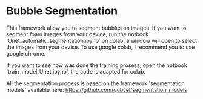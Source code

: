 # Bubble Segmentation

This framework allow you to segment bubbles on images. If you want to segment foam images from your device, run the notbook 'Unet_automatic_segmentation.ipynb' on colab, a window will open to select the images from your devise. To use google colab, I recommend you to use google chrome.

If you want to see how was done the training prosess, open the notbook 'train_model_Unet.ipynb', the code is adapted for colab.

All the segmentation process is based on the framework 'segmentation models' available here:
https://github.com/qubvel/segmentation_models
